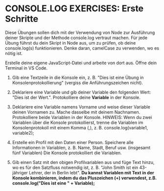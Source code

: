 # CONSOLE.LOG EXERCISES: Erste Schritte

Diese Übungen sollen dich mit der Verwendung von Node zur Ausführung deiner Skripte und der Methode console.log vertraut machen. Für jede Übung führst du dein Skript in Node aus, um zu prüfen, ob deine console.log(s) funktionieren. Denke daran, camelCase zu verwenden, wo es nötig ist.

Erstelle deine eigene JavaScript-Datei und arbeite von dort aus. Öffne dein Terminal in VS Code.  

1. Gib eine Textzeile in die Konsole ein, z. B. "Dies ist eine Übung in Konsolenprotokollierung" (vergiss die Anführungszeichen nicht).

2. Deklariere eine Variable und gib deiner Variable den folgenden Wert: "Dies ist der Wert.". Protokolliere deine **Variable** in der Konsole.

3. Deklariere eine Variable namens Vorname und weise dieser Variable deinen Vornamen zu. Mache dasselbe mit deinem Nachnamen. Protokolliere beide Variablen in der Konsole. HINWEIS: Wenn du zwei Variablen über die Konsole protokollierst, trenne die Variablen im Konsolenprotokoll mit einem Komma (,), z. B. console.log(variable1, variable2);

4. Erstelle ein Profil mit den Daten einer Person. Speichere alle Informationen in Variablen, z. B. Name, Stadt, Beruf usw. (insgesamt fünf Variablen) Die Konsole protokolliert die Variablen.

5. Gib einen Satz mit den obigen Profilvariablen aus und füge Text hinzu, wo es für den Satzfluss notwendig ist, z. B. "John Smith ist ein 43-jähriger Lehrer, der in Berlin lebt". **Du kannst Variablen mit Text in der Konsole kombinieren, indem du das Pluszeichen (+) verwendest, z.B. console.log("Dies ist eine " + Variable);**




